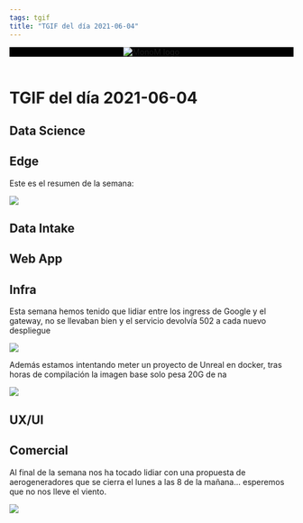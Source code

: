 ```yaml
---
tags: tgif
title: "TGIF del día 2021-06-04"
---
```


<header style="background-color: black;">
<a href="{{ '/' | url }}"><img src="{{ '/img/logo.png' | url }}" alt="MonoM logo"></a>
</header>

# TGIF del día 2021-06-04

## Data Science

## Edge

Este es el resumen de la semana:

![](https://media.giphy.com/media/2modwsnpzX93G/giphy.gif)

## Data Intake

## Web App

## Infra

Esta semana hemos tenido que lidiar entre los ingress de Google y el gateway, no se llevaban bien y el servicio devolvía 502 a cada nuevo despliegue

![](https://media.giphy.com/media/l46CsKjjCKkZGVfzi/giphy.gif)

Además estamos intentando meter un proyecto de Unreal en docker, tras horas de compilación la imagen base solo pesa 20G de na

![](https://media.giphy.com/media/3orieJWjenPCTtUYIU/giphy.gif)

## UX/UI

## Comercial

Al final de la semana nos ha tocado lidiar con una propuesta de aerogeneradores que se cierra el lunes a las 8 de la mañana... esperemos  que no nos lleve el viento.

![](https://media.giphy.com/media/HmTLatwLWpTQk/giphy.gif)
